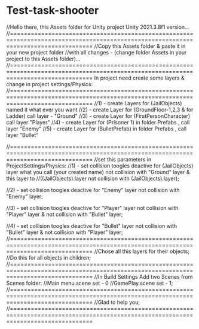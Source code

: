 # Test-task-shooter
//Hello there, this Assets folder for Unity project Unity 2021.3.8f1 version...
//====================================================================================================================================
//Copy this Assets folder & paste it in your new project folder 
//with all changes - (change folder Assets in your project to this Assets folder)...
//====================================================================================================================================
In project need create some layers & change in project settings/Physics:
//====================================================================================================================================
//1) - create Layers for (JailObjects) named it what ever you want
//2) - create Layer for (GroundFloor-1,2,3 & for Ladder) call layer - "Ground" 
//3) - create Layer for (FirstPersonCharacter) call layer "Player"
//4) - create Layer for (Prisoner 1) in folder Prefabs , call layer "Enemy"
//5) - create Layer for (BulletPrefab) in folder Prefabs , call layer "Bullet"

//====================================================================================================================================
//set this parameters in ProjectSettings/Physics:
//1) - set collision toogles deactive for (JailObjects) layer what you call (your created name) not collision with "Ground" layer & this layer to
//((JailObjects).layer not collision with (JailObjects).layer);

//2) - set collision toogles deactive for "Enemy" layer not collision with "Enemy" layer;

//3) - set collision toogles deactive for "Player" layer not collision with "Player" layer & not collision with "Bullet" layer;

//4) - set collision toogles deactive for "Bullet" layer not collision with "Bullet" layer & not collision with "Player" layer;
//====================================================================================================================================
//Chose all this layers for their objects;
//Do this for all objects in children;
//====================================================================================================================================
//In Build Settings Add two Scenes from Scenes folder:
//Main menu.scene set - 0
//GamePlay.scene set - 1;
//====================================================================================================================================
//Glad to help you;
//====================================================================================================================================

